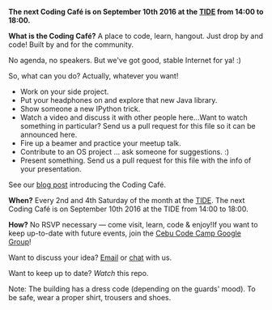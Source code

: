 **The next Coding Café is on September 10th 2016 at the [TIDE](http://www.thetidecebu.com/) from 14:00 to 18:00.**


**What is the Coding Café?**
A place to code, learn, hangout. Just drop by and code!
Built by and for the community.

No agenda, no speakers. But we've got good, stable Internet for ya! :)
 
So, what can you do? Actually, whatever you want!

* Work on your side project.
* Put your headphones on and explore that new Java library. 
* Show someone a new IPython trick.
* Watch a video and discuss it with other people here...Want to watch something in particular? Send us a pull request for this file so it can be announced here.
* Fire up a beamer and practice your meetup talk.
* Contribute to an OS project … ask someone for suggestions. :)
* Present something. Send us a pull request for this file with the info of your presentation.

See our [blog post](http://cebucodecamp.org/p/185/introducing-the-coding-cafe) introducing the Coding Café.

 
**When?**
Every 2nd and 4th Saturday of the month at the [TIDE](http://www.thetidecebu.com/). 
The next Coding Café is on September 10th 2016 at the TIDE from 14:00 to 18:00.


**How?**
No RSVP necessary — come visit, learn, code & enjoy!If you want to keep up-to-date with future events, join the [Cebu Code Camp Google Group](https://groups.google.com/forum/#!forum/cebucodecamp)!

Want to discuss your idea?
[Email](https://groups.google.com/forum/#!forum/cebucodecamp) or [chat](https://gitter.im/cebucodecamp/loft) with us.

Want to keep up to date?
_Watch_ this repo.


Note: The building has a dress code (depending on the guards' mood). To be safe, wear a proper shirt, trousers and shoes.